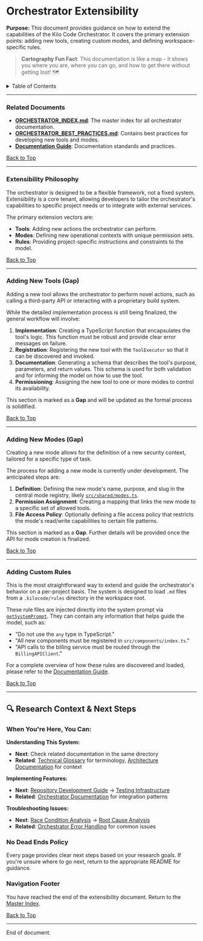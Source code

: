 # Orchestrator Extensibility

**Purpose:** This document provides guidance on how to extend the capabilities of the Kilo Code Orchestrator. It covers the primary extension points: adding new tools, creating custom modes, and defining workspace-specific rules.

> **Cartography Fun Fact**: This documentation is like a map - it shows you where you are, where you can go, and how to get there without getting lost! 🗺️

<details>
<summary>Table of Contents</summary>

- [1. Related Documents](#related-documents)
- [2. Extensibility Philosophy](#extensibility-philosophy)
- [3. Adding New Tools (Gap)](#adding-new-tools-gap)
- [4. Adding New Modes (Gap)](#adding-new-modes-gap)
- [5. Adding Custom Rules](#adding-custom-rules)
- [6. Navigation Footer](#navigation-footer)

</details>

---

### Related Documents

<a id="related-documents"></a>

- **[ORCHESTRATOR_INDEX.md](ORCHESTRATOR_INDEX.md)**: The master index for all orchestrator documentation.
- **[ORCHESTRATOR_BEST_PRACTICES.md](ORCHESTRATOR_BEST_PRACTICES.md)**: Contains best practices for developing new tools and modes.
- **[Documentation Guide](../DOCUMENTATION_GUIDE.md)**: Documentation standards and practices.

[Back to Top](#orchestrator-extensibility)

---

### Extensibility Philosophy

<a id="extensibility-philosophy"></a>

The orchestrator is designed to be a flexible framework, not a fixed system. Extensibility is a core tenant, allowing developers to tailor the orchestrator's capabilities to specific project needs or to integrate with external services.

The primary extension vectors are:

- **Tools**: Adding new actions the orchestrator can perform.
- **Modes**: Defining new operational contexts with unique permission sets.
- **Rules**: Providing project-specific instructions and constraints to the model.

[Back to Top](#orchestrator-extensibility)

---

### Adding New Tools (Gap)

<a id="adding-new-tools-gap"></a>

Adding a new tool allows the orchestrator to perform novel actions, such as calling a third-party API or interacting with a proprietary build system.

While the detailed implementation process is still being finalized, the general workflow will involve:

1.  **Implementation**: Creating a TypeScript function that encapsulates the tool's logic. This function must be robust and provide clear error messages on failure.
2.  **Registration**: Registering the new tool with the `ToolExecutor` so that it can be discovered and invoked.
3.  **Documentation**: Generating a schema that describes the tool's purpose, parameters, and return values. This schema is used for both validation and for informing the model on how to use the tool.
4.  **Permissioning**: Assigning the new tool to one or more modes to control its availability.

This section is marked as a **Gap** and will be updated as the formal process is solidified.

[Back to Top](#orchestrator-extensibility)

---

### Adding New Modes (Gap)

<a id="adding-new-modes-gap"></a>

Creating a new mode allows for the definition of a new security context, tailored for a specific type of task.

The process for adding a new mode is currently under development. The anticipated steps are:

1.  **Definition**: Defining the new mode's name, purpose, and slug in the central mode registry, likely [`src/shared/modes.ts`](/src/shared/modes.ts#L69).
2.  **Permission Assignment**: Creating a mapping that links the new mode to a specific set of allowed tools.
3.  **File Access Policy**: Optionally defining a file access policy that restricts the mode's read/write capabilities to certain file patterns.

This section is marked as a **Gap**. Further details will be provided once the API for mode creation is finalized.

[Back to Top](#orchestrator-extensibility)

---

### Adding Custom Rules

<a id="adding-custom-rules"></a>

This is the most straightforward way to extend and guide the orchestrator's behavior on a per-project basis. The system is designed to load `.md` files from a `.kilocode/rules` directory in the workspace root.

These rule files are injected directly into the system prompt via [`getSystemPrompt`](/\src/core/task/Task.ts#L2499). They can contain any information that helps guide the model, such as:

- "Do not use the `any` type in TypeScript."
- "All new components must be registered in `src/components/index.ts`."
- "API calls to the billing service must be routed through the `BillingAPIClient`."

For a complete overview of how these rules are discovered and loaded, please refer to the [Documentation Guide](../DOCUMENTATION_GUIDE.md).

[Back to Top](#orchestrator-extensibility)

---

## 🔍 Research Context & Next Steps

### When You're Here, You Can:

**Understanding This System:**

- **Next**: Check related documentation in the same directory
- **Related**: [Technical Glossary](../../GLOSSARY.md) for terminology, [Architecture Documentation](../architecture/README.md) for context

**Implementing Features:**

- **Next**: [Repository Development Guide](../architecture/repository/DEVELOPMENT_GUIDE.md) → [Testing Infrastructure](../architecture/repository/TESTING_INFRASTRUCTURE.md)
- **Related**: [Orchestrator Documentation](../orchestrator/README.md) for integration patterns

**Troubleshooting Issues:**

- **Next**: [Race Condition Analysis](../architecture/race-condition/README.md) → [Root Cause Analysis](../architecture/race-condition/ROOT_CAUSE_ANALYSIS.md)
- **Related**: [Orchestrator Error Handling](../orchestrator/ORCHESTRATOR_ERROR_HANDLING.md) for common issues

### No Dead Ends Policy

Every page provides clear next steps based on your research goals. If you're unsure where to go next, return to the appropriate README for guidance.

### Navigation Footer

<a id="navigation-footer"></a>

You have reached the end of the extensibility document. Return to the [Master Index](ORCHESTRATOR_INDEX.md).

[Back to Top](#orchestrator-extensibility)

---

End of document.
